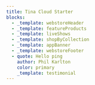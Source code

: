 ```yaml
---
title: Tina Cloud Starter
blocks:
  - _template: webstoreHeader
  - _template: featureProducts
  - _template: liveShows
  - _template: shopByCollection
  - _template: appBanner
  - _template: webstoreFooter
  - quote: Hello ping
    author: Phil Karlton
    color: primary
    _template: testimonial
---
```


